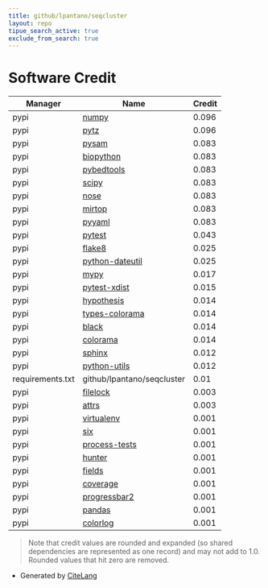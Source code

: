 ```yaml
---
title: github/lpantano/seqcluster
layout: repo
tipue_search_active: true
exclude_from_search: true
---
```

# Software Credit

|Manager|Name|Credit|
|-------|----|------|
|pypi|[numpy](https://www.numpy.org)|0.096|
|pypi|[pytz](http://pythonhosted.org/pytz)|0.096|
|pypi|[pysam](https://github.com/pysam-developers/pysam)|0.083|
|pypi|[biopython](https://biopython.org/)|0.083|
|pypi|[pybedtools](https://github.com/daler/pybedtools)|0.083|
|pypi|[scipy](https://www.scipy.org)|0.083|
|pypi|[nose](http://readthedocs.org/docs/nose/)|0.083|
|pypi|[mirtop](http://github.com/mirtop/mirtop)|0.083|
|pypi|[pyyaml](https://pyyaml.org/)|0.083|
|pypi|[pytest](https://docs.pytest.org/en/latest/)|0.043|
|pypi|[flake8](https://pypi.org/project/flake8)|0.025|
|pypi|[python-dateutil](https://pypi.org/project/python-dateutil)|0.025|
|pypi|[mypy](https://pypi.org/project/mypy)|0.017|
|pypi|[pytest-xdist](https://pypi.org/project/pytest-xdist)|0.015|
|pypi|[hypothesis](https://pypi.org/project/hypothesis)|0.014|
|pypi|[types-colorama](https://pypi.org/project/types-colorama)|0.014|
|pypi|[black](https://pypi.org/project/black)|0.014|
|pypi|[colorama](https://pypi.org/project/colorama)|0.014|
|pypi|[sphinx](https://pypi.org/project/sphinx)|0.012|
|pypi|[python-utils](https://pypi.org/project/python-utils)|0.012|
|requirements.txt|github/lpantano/seqcluster|0.01|
|pypi|[filelock](https://pypi.org/project/filelock)|0.003|
|pypi|[attrs](https://pypi.org/project/attrs)|0.003|
|pypi|[virtualenv](https://pypi.org/project/virtualenv)|0.001|
|pypi|[six](https://pypi.org/project/six)|0.001|
|pypi|[process-tests](https://pypi.org/project/process-tests)|0.001|
|pypi|[hunter](https://pypi.org/project/hunter)|0.001|
|pypi|[fields](https://pypi.org/project/fields)|0.001|
|pypi|[coverage](https://pypi.org/project/coverage)|0.001|
|pypi|[progressbar2](https://github.com/WoLpH/python-progressbar)|0.001|
|pypi|[pandas](https://pandas.pydata.org)|0.001|
|pypi|[colorlog](https://github.com/borntyping/python-colorlog)|0.001|


> Note that credit values are rounded and expanded (so shared dependencies are represented as one record) and may not add to 1.0. Rounded values that hit zero are removed.


- Generated by [CiteLang](https://github.com/vsoch/citelang)
